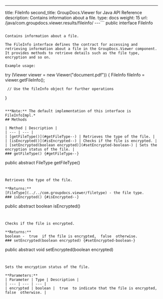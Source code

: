 ---
title: FileInfo
second_title: GroupDocs.Viewer for Java API Reference
description: Contains information about a file.
type: docs
weight: 15
url: /java/com.groupdocs.viewer.results/fileinfo/
---```
public interface FileInfo
```

Contains information about a file.

The FileInfo interface defines the contract for accessing and retrieving information about a file in the GroupDocs.Viewer component. It provides methods to retrieve details such as the file type, encryption and so on.

Example usage:

```

 try (Viewer viewer = new Viewer("document.pdf")) {
     FileInfo fileInfo = viewer.getFileInfo();

     // Use the fileInfo object for further operations
 }
 
```

***Note:** The default implementation of this interface is FileInfoImpl.*
## Methods

| Method | Description |
| --- | --- |
| [getFileType()](#getFileType--) | Retrieves the type of the file. |
| [isEncrypted()](#isEncrypted--) | Checks if the file is encrypted. |
| [setEncrypted(boolean encrypted)](#setEncrypted-boolean-) | Sets the encryption status of the file. |
### getFileType() {#getFileType--}
```
public abstract FileType getFileType()
```


Retrieves the type of the file.

**Returns:**
[FileType](../../com.groupdocs.viewer/filetype) - the file type.
### isEncrypted() {#isEncrypted--}
```
public abstract boolean isEncrypted()
```


Checks if the file is encrypted.

**Returns:**
boolean -  true  if the file is encrypted,  false  otherwise.
### setEncrypted(boolean encrypted) {#setEncrypted-boolean-}
```
public abstract void setEncrypted(boolean encrypted)
```


Sets the encryption status of the file.

**Parameters:**
| Parameter | Type | Description |
| --- | --- | --- |
| encrypted | boolean |  true  to indicate that the file is encrypted,  false  otherwise. |

